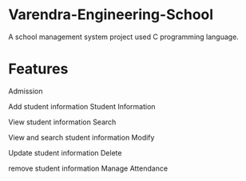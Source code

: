 # Varendra-Engineering-School
A school management system project used C programming language.

# Features

Admission

  Add student information
Student Information

  View student information
Search

  View and search student information
Modify

  Update student information
Delete

  remove student information
Manage Attendance
